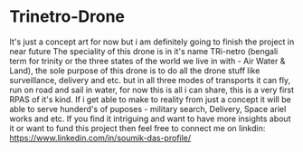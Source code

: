 # Trinetro-Drone
It's just a concept art for now but i am definitely going to finish the project in near future
The speciality of this drone is in it's name TRi-netro (bengali term for trinity or the three states of the world we live in with - Air Water & Land), 
the sole purpose of this drone is to do all the drone stuff like surveillance, delivery and etc. but in all three modes of transports it can fly, run on road and sail in water, 
for now this is all i can share, this is a very first RPAS of it's kind. If i get able to make to reality from just a concept
it will be able to serve hunderd's of puposes - military search, Delivery, Space ariel works and etc. If you find it intriguing and want to have more insights about it 
or want to fund this project then feel free to connect me on linkdin: https://www.linkedin.com/in/soumik-das-profile/
